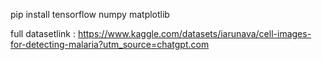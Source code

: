 pip install tensorflow numpy matplotlib

full datasetlink : https://www.kaggle.com/datasets/iarunava/cell-images-for-detecting-malaria?utm_source=chatgpt.com
